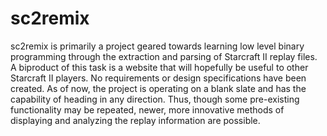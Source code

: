 sc2remix
========

sc2remix is primarily a project geared towards learning low level binary programming through the extraction and parsing of Starcraft II replay files. A biproduct of this task is a website that will hopefully be useful to other Starcraft II players. No requirements or design specifications have been created. As of now, the project is operating on a blank slate and has the capability of heading in any direction. Thus, though some pre-existing functionality may be repeated, newer, more innovative methods of displaying and analyzing the replay information are possible.

